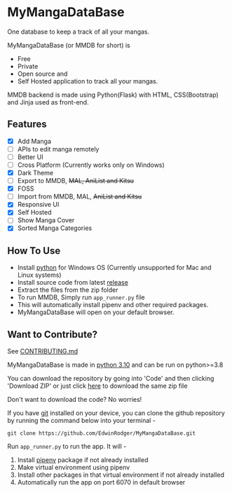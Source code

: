 # MyMangaDataBase

One database to keep a track of all your mangas.

MyMangaDataBase (or MMDB for short) is

- Free
- Private
- Open source and
- Self Hosted application to track all your mangas.

MMDB backend is made using Python(Flask) with HTML, CSS(Bootstrap) and Jinja used as front-end.

## Features

- [x] Add Manga
- [ ] APIs to edit manga remotely
- [ ] Better UI
- [ ] Cross Platform (Currently works only on Windows)
- [x] Dark Theme
- [ ] Export to MMDB, ~~MAL, AniList and Kitsu~~
- [x] FOSS
- [ ] Import from MMDB, MAL, ~~AniList and Kitsu~~
- [x] Responsive UI
- [x] Self Hosted
- [ ] Show Manga Cover
- [x] Sorted Manga Categories

## How To Use

- Install [python](https://www.python.org/downloads/release/python-3108/) for Windows OS (Currently unsupported for Mac and Linux systems)
- Install source code from latest [release](https://github.com/EdwinRodger/MyMangaDataBase/releases/latest)
- Extract the files from the zip folder
- To run MMDB, Simply run `app_runner.py` file
- This will automatically install pipenv and other required packages.
- MyMangaDataBase will open on your default browser.

## Want to Contribute?

See [CONTRIBUTING.md](.github/CONTRIBUTING.md)

MyMangaDataBase is made in [python 3.10](https://www.python.org/downloads/release/python-3101/) and can be run on python>=3.8

You can download the repository by going into 'Code' and then clicking 'Download ZIP' or just click [here](https://github.com/EdwinRodger/MyMangaDataBase/archive/refs/heads/main.zip) to download the same zip file

Don't want to download the code? No worries!

If you have [git](https://git-scm.com/) installed on your device, you can clone the github repository by running the command below into your terminal -

```git
git clone https://github.com/EdwinRodger/MyMangaDataBase.git
```

Run `app_runner.py` to run the app. It will -
1. Install [pipenv](https://pipenv.pypa.io/en/latest/) package if not already installed
2. Make virtual environment using pipenv
3. Install other packages in that virtual environment if not already installed
4. Automatically run the app on port 6070 in default browser

